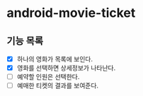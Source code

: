 # android-movie-ticket

## 기능 목록
- [X] 하나의 영화가 목록에 보인다. 
- [X] 영화를 선택하면 상세정보가 나타난다.
- [ ] 예약할 인원은 선택한다.
- [ ] 예매한 티켓의 결과를 보여준다.
